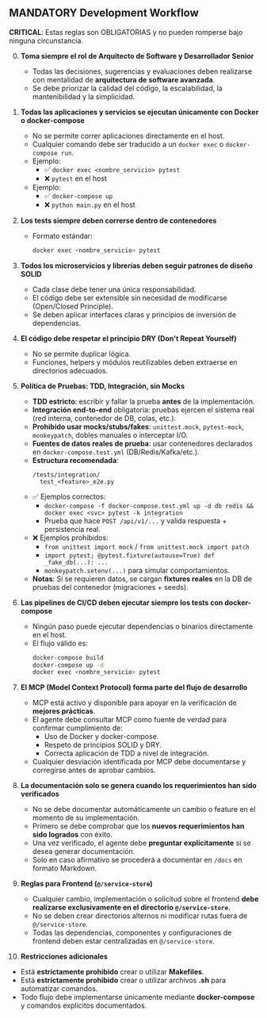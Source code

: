 ## MANDATORY Development Workflow

**CRITICAL**: Estas reglas son OBLIGATORIAS y no pueden romperse bajo ninguna circunstancia.

0. **Toma siempre el rol de Arquitecto de Software y Desarrollador Senior**  
   - Todas las decisiones, sugerencias y evaluaciones deben realizarse con mentalidad de **arquitectura de software avanzada**.  
   - Se debe priorizar la calidad del código, la escalabilidad, la mantenibilidad y la simplicidad.  
  
1. **Todas las aplicaciones y servicios se ejecutan únicamente con Docker o docker-compose**  
   - No se permite correr aplicaciones directamente en el host.  
   - Cualquier comando debe ser traducido a un `docker exec` o `docker-compose run`.  
   - Ejemplo:  
     - ✅ `docker exec <nombre_servicio> pytest`  
     - ❌ `pytest` en el host  
   - Ejemplo:  
     - ✅ `docker-compose up`  
     - ❌ `python main.py` en el host  

2. **Los tests siempre deben correrse dentro de contenedores**  
   - Formato estándar:  
     ```bash
     docker exec <nombre_servicio> pytest
     ```

3. **Todos los microservicios y librerías deben seguir patrones de diseño SOLID**  
   - Cada clase debe tener una única responsabilidad.  
   - El código debe ser extensible sin necesidad de modificarse (Open/Closed Principle).  
   - Se deben aplicar interfaces claras y principios de inversión de dependencias.

4. **El código debe respetar el principio DRY (Don't Repeat Yourself)**  
   - No se permite duplicar lógica.  
   - Funciones, helpers y módulos reutilizables deben extraerse en directorios adecuados.

5. **Política de Pruebas: TDD, Integración, sin Mocks**  
   - **TDD estricto**: escribir y fallar la prueba **antes** de la implementación.  
   - **Integración end-to-end** obligatoria: pruebas ejercen el sistema real (red interna, contenedor de DB, colas, etc.).  
   - **Prohibido usar mocks/stubs/fakes**: `unittest.mock`, `pytest-mock`, `monkeypatch`, dobles manuales o interceptar I/O.  
   - **Fuentes de datos reales de prueba**: usar contenedores declarados en `docker-compose.test.yml` (DB/Redis/Kafka/etc.).  
   - **Estructura recomendada**:
     ```
     /tests/integration/
       test_<feature>_e2e.py
     ```
   - ✅ Ejemplos correctos:
     - `docker-compose -f docker-compose.test.yml up -d db redis && docker exec <svc> pytest -k integration`
     - Prueba que hace `POST /api/v1/...` y valida respuesta + persistencia real.
   - ❌ Ejemplos prohibidos:
     - `from unittest import mock` / `from unittest.mock import patch`
     - `import pytest; @pytest.fixture(autouse=True) def _fake_db(...): ...`
     - `monkeypatch.setenv(...)` para simular comportamientos.
   - **Notas**: Si se requieren datos, se cargan **fixtures reales** en la DB de pruebas del contenedor (migraciones + seeds).


6. **Las pipelines de CI/CD deben ejecutar siempre los tests con docker-compose**  
   - Ningún paso puede ejecutar dependencias o binarios directamente en el host.  
   - El flujo válido es:  
     ```bash
     docker-compose build
     docker-compose up -d
     docker exec <nombre_servicio> pytest
     ```

7. **El MCP (Model Context Protocol) forma parte del flujo de desarrollo**  
   - MCP está activo y disponible para apoyar en la verificación de **mejores prácticas**.  
   - El agente debe consultar MCP como fuente de verdad para confirmar cumplimiento de:  
     - Uso de Docker y docker-compose.  
     - Respeto de principios SOLID y DRY.  
     - Correcta aplicación de TDD a nivel de integración.  
   - Cualquier desviación identificada por MCP debe documentarse y corregirse antes de aprobar cambios.

8. **La documentación solo se genera cuando los requerimientos han sido verificados**  
   - No se debe documentar automáticamente un cambio o feature en el momento de su implementación.  
   - Primero se debe comprobar que los **nuevos requerimientos han sido logrados** con éxito.  
   - Una vez verificado, el agente debe **preguntar explícitamente** si se desea generar documentación.  
   - Solo en caso afirmativo se procederá a documentar en `/docs` en formato Markdown.

9. **Reglas para Frontend (`@/service-store`)**  
   - Cualquier cambio, implementación o solicitud sobre el frontend **debe realizarse exclusivamente en el directorio `@/service-store`**.  
   - No se deben crear directorios alternos ni modificar rutas fuera de `@/service-store`.  
   - Todas las dependencias, componentes y configuraciones de frontend deben estar centralizadas en `@/service-store`.

10. **Restricciones adicionales**  
   - Está **estrictamente prohibido** crear o utilizar **Makefiles**.  
   - Está **estrictamente prohibido** crear o utilizar archivos **.sh** para automatizar comandos.  
   - Todo flujo debe implementarse únicamente mediante **docker-compose** y comandos explícitos documentados.
